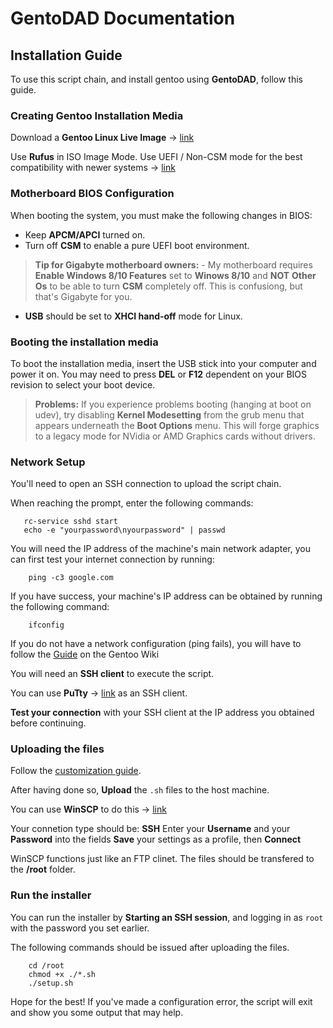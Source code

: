 # GentoDAD Documentation
## Installation Guide

To use this script chain, and install gentoo using **GentoDAD**, follow this guide.

### Creating Gentoo Installation Media

Download a **Gentoo Linux Live Image** -> [link](https://www.gentoo.org/downloads/)

Use **Rufus** in ISO Image Mode.  Use UEFI / Non-CSM mode for the best compatibility with newer systems -> [link](https://rufus.ie/)

### Motherboard BIOS Configuration

When booting the system, you must make the following changes in BIOS:

- Keep **APCM/APCI** turned on.
- Turn off **CSM** to enable a pure UEFI boot environment.
> **Tip for Gigabyte motherboard owners:** - My motherboard requires **Enable Windows 8/10 Features** set to **Winows 8/10** and __NOT__ 
> **Other Os** to be able to turn **CSM** completely off.  This is confusiong, but that's Gigabyte for you.
- **USB** should be set to **XHCI hand-off** mode for Linux.

### Booting the installation media

To boot the installation media, insert the USB stick into your computer and power it on.
You may need to press **DEL** or **F12** dependent on your BIOS revision to select your boot device.

> **Problems:** If you experience problems booting (hanging at boot on udev), try disabling **Kernel Modesetting** from the grub menu that appears
> underneath the **Boot Options** menu.  This will forge graphics to a legacy mode for NVidia or AMD Graphics cards without drivers.

### Network Setup

You'll need to open an SSH connection to upload the script chain.

When reaching the prompt, enter the following commands:
```
   rc-service sshd start
   echo -e "yourpassword\nyourpassword" | passwd
```
You will need the IP address of the machine's main network adapter, you can first test your internet connection by running:
```
    ping -c3 google.com
```
If you have success, your machine's IP address can be obtained by running the following command:
```
	ifconfig
```
If you do not have a network configuration (ping fails), you will have to follow the [Guide](https://wiki.gentoo.org/wiki/Handbook:AMD64/Installation/Networking) on the Gentoo Wiki

You will need an **SSH client** to execute the script.

You can use **PuTty** -> [link](https://www.chiark.greenend.org.uk/~sgtatham/putty/) as an SSH client.

**Test your connection** with your SSH client at the IP address you obtained before continuing.

### Uploading the files

Follow the [customization guide](CUSTOM.md).

After having done so, **Upload** the ``.sh`` files to the host machine.

You can use **WinSCP** to do this -> [link](https://winscp.net/eng/download.php)

Your connetion type should be: **SSH**
Enter your **Username** and your **Password** into the fields
**Save** your settings as a profile, then **Connect**

WinSCP functions just like an FTP clinet.  The files should be transfered to the **/root** folder.

### **Run the installer**

You can run the installer by **Starting an SSH session**, and logging in as ``root`` with the password you set earlier.

The following commands should be issued after uploading the files.
```
	cd /root
	chmod +x ./*.sh
	./setup.sh
```
Hope for the best!  If you've made a configuration error, the script will exit and show you some output that may help.
